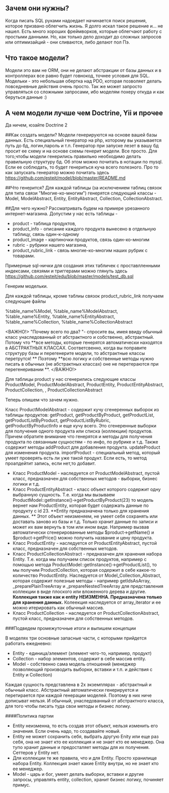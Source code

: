 ## Зачем они нужны?

Когда писать SQL руками надоедает начинается поиск решения, которое призвано облегчить жизнь. Я долго искал такое решение и... не нашел. Есть много хороших фреймворков, которые облегчают работу с простыми данными. Но, как только дело доходит до сложных запросов или оптимизайций - они сливаются, либо делают пол Пэ.

## Что такое модели?
Модели это вам не ORM, они не делают абстракции от базы данных и в контроллерах все равно будет говнокод, точнее условия для SQL. Модельки - это небольшая обертка над PDO, которая позволяет делать повседневные действия очень просто. Так же может запросто управляться со сложными запросами, ибо моделям похеру откуда и как беруться данные :)

## А чем модели лучше чем Doctrine, Yii и прочее
Да ничем, юзайте Doctrine 2


##Как создать модели?
Модели генерируются на основе вашей базы данных. Есть специальный генератор на php, которому вы указывается путь до бд, логин,пароль и т.п. Генератор при запуске лезет в вашу бд просит ее схему и на основе схемы генерит модели. Все просто. Для того,чтобы модели генерились правильно необходимо делать правильную структуру бд. Об этом можно почитать в нотации по mysql. Если ее соблюдать, то будет генериться куча всего полезного.
Про то как запускать генератор можно почитать  здесь https://github.com/esteit/model/blob/master/README.md

##Что генерится?
Для каждой таблицы (за исключением таблиц связок для типа связи "Многие-ко-многим") генерятся следующий классы - Model, ModelAbstract, Entity, EntityAbstract, Collection, CollectionAbstract.

##Для чего нужно?
Рассматривать будем на примере урезанного интернет-магазина. Допустим у нас есть таблицы -
- product - таблица продуктов,
- product_info - описание каждого продукта вынесено в отдельную таблицу, связь один-к-одному
- product_image - картиночки продуктов, связь один-ко-многим
- rubric - рубрики нашего магазина,
- product_rubric_link - связь многие-ко-многим наших рубрик с товарами.

Примерные sql-нички для создания этих табличек с проставлленными индексами, связями и триггерами можно глянуть здесь 
https://github.com/esteit/edu/blob/master/models/test_db.sql
      
Генерим модельки. 

Для каждой таблицы, кроме таблиы связок product_rubric_link получаем следующие файлы

%table_name%Model,
%table_name%ModelAbstract,
%table_name%Entity, 
%table_name%EntityAbstract,
%table_name%Collection, 
%table_name%CollectionAbstract

<ВАЖНО!>
"Почему всего по два? "- спросите вы, имея ввиду обычный класс унаследованный от абстрактного и собственно, абстрактный. Потому что  **все методы, которые генерятся автоматически находятся в АБСТРАКТНЫХ КЛАССАХ. Соответсвенно, когда вы поправите структуру базы и перегенерите модели, то абстрактные классы перетрутся! ** Поэтому  **всю логику и собственные методы нужно писать в обычных (не абстрактных классах) оне не перетераются при перегенеривании **. 
</ВАЖНО!>

Для таблицы product у нас сгенерились следующие классы
ProductModel, ProductModelAbstract, ProductEntity, ProductEntityAbstract,  ProductCollection, ,  ProductCollectionAbstract

Теперь опишем что зачем нужно.

Класс ProductModelAbstract -  содержит кучу сгенеренных выборок из таблицы продуктов: getProduct, getProductByProduct, getProductList, getProductListByProduct, getProductListByRubric, getProductByProductInfo и еще кучу всего. Это сгенеренные выборки для получения одного продукта или списка (коллекции) продуктов. Причем обратите внимание что генерятся и методы для получения продукта по связанным сущностям - по инфо, по рубрике и т.д.
Также содержит методы 
addProduct для добавления продукта.
updateProduct для изменения продукта.
importProduct - специальный метод, который умеет проверять есть ли уже такой продукт. Если есть, то метод проапдейтит запись, если нет,то добавит.



- Класс ProductModel - наследуется от ProductModelAbstract, пустой класс, предназначен для собственных методов - выборки, бизнес логики и т.д.
- Класс ProductEntityAbstract - класс объект которого содержит одну выбранную сущность. Т.е. когда мы вызываем  ProductModel::getInstance()->getProductByProduct(23) то модель вернет нам ProductEntity, которая будет содержать данные по продукту с id 23.  **Entity предназначена только для хранения данных. ** Этот объект неизменяем, не умеет себя сохранять или доставать заново из базы и т.д. Только хранит данные по записи и может их вам вернуть в том или ином виде. Например вызвав автоматически сгенерированные методы $product->getName()  и $product->getPrice() можно получить название и цену продукта.
- Класс ProductEntity - наследуется от ProductEntityAbstract, пустой класс, предназначен для собственных методов.
- Класс ProductCollectionAbstract -  предназачен для хранения набора Entity.  Т.е. когда мы получаем список продуктов, например с помощью метода ProductModel::getInstance()->getProductList(), то мы получим ProductCollection, которая содержит в себе какое-то количество ProductEntity. Наследуется от Model_Collection_Abstract, которая содержит полезные методы - например getIdsAsArray, _preparePlainTreeArray и _prepareNestedTreeArray для представления коллекции в виде плоского или вложенного дерева и другие. **Коллекция также как и entity НЕИЗМЕННА. Предназначена только для хранения данных.** Колеекция наследуется от array_iterator  и ее можно итерировать как обычный массив.
- Класс ProductCollection - наследуется от ProductCollectionAbstract, пустой класс, предназначен для собственных методов.

###Подведем промежуточные итоги и выпишем концепции

В моделях три основные запасные части, с которыми прийдется работать ежедневно:

- Entity - единица/элемент (элемент чего-то, например, продукт)
- Collection - набор элементов, содержит в себе массив entity.
- Model - собственно сама модель отношений (менеджер позволяющий производить выборки, вставки и т.п. и действия с Entity и Collection)

Каждая сущность представлена в 2х экземплярах - абстрактный и обычный класс. Абстрактный автоматически генерируется и перетирается при каждой генерации моделей. Поэтому в них ниче дописыват нельзя. И обычный, унаследованный от абстрактного класса, для того чтобы писать туда свои методы и бизнес логику. 

####Политика партии

- Entity неизменна, то есть создав этот объект, нельзя изменить его значения. Если очень надо, то создавайте новый.
- Entity не может сохранить себя, выбрать другую Enity или еще раз себя, она не знает кто ее коллекция и не знает кто ее менеджер. Она тупо хранит данные и предосталяет методы для их получения. Сеттеров у Entity нет.
- Для коллекции те же правила, что и для Entity. Просто хранилище набора Entity. Коллекция знает какие Entity внутри, но не знает кто ее менеджер.
- Model - царь и бог, умеет делать выборки, вставки и другие запросы, управлять entity, collection, хранит бизнес логику, починяет примус.
